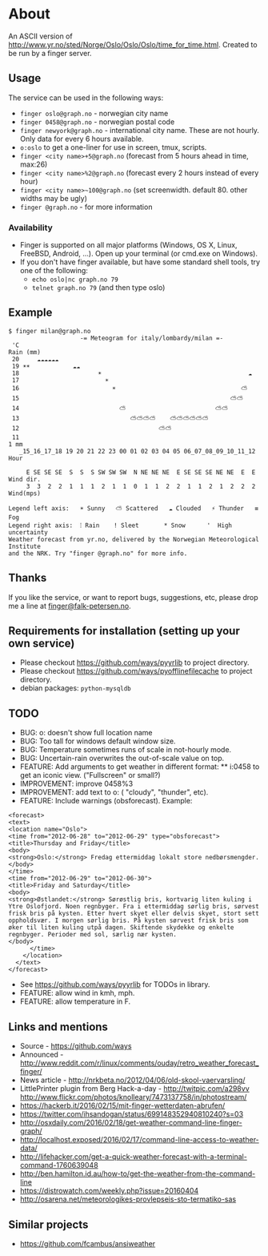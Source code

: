 # About

An ASCII version of http://www.yr.no/sted/Norge/Oslo/Oslo/Oslo/time_for_time.html. Created to be run by a finger server.

## Usage

The service can be used in the following ways:
* `finger oslo@graph.no` - norwegian city name
* `finger 0458@graph.no` - norwegian postal code
* `finger newyork@graph.no` - international city name. These are not hourly. Only data for every 6 hours available.
* `o:oslo` to get a one-liner for use in screen, tmux, scripts.
* `finger <city name>+5@graph.no` (forecast from 5 hours ahead in time, max:26)
* `finger <city name>%2@graph.no` (forecast every 2 hours instead of every hour)
* `finger <city name>~100@graph.no` (set screenwidth. default 80. other widths may be ugly)
* `finger @graph.no` - for more information

### Availability

* Finger is supported on all major platforms (Windows, OS X, Linux, FreeBSD, Android, ...). Open up your terminal (or cmd.exe on Windows).
* If you don't have finger available, but have some standard shell tools, try one of the following:
    * `echo oslo|nc graph.no 79`
    * `telnet graph.no 79` (and then type oslo)


## Example

```
$ finger milan@graph.no
                    -= Meteogram for italy/lombardy/milan =-                    
 'C                                                                   Rain (mm) 
 20     ☁☁☁☁☁☁                                                    
 19 ☀☀            ☁☁                                                 
 18                      ☀                                         ☁ 
 17                        ☀                                           
 16                          ☀                                   ⛅    
 15                                                           ⛅⛅       
 14                            ⛅                         ⛅⛅          
 13                               ⛅⛅⛅⛅    ⛅⛅⛅⛅⛅⛅             
 12                                       ⛅⛅                         
 11                                                                   1 mm 
   _15_16_17_18 19 20 21 22 23 00 01 02 03 04 05 06_07_08_09_10_11_12 Hour
 
     E SE SE SE  S  S  S SW SW SW  N NE NE NE  E SE SE SE NE NE  E  E Wind dir.
     3  3  2  2  1  1  1  2  1  1  0  1  1  2  2  1  1  2  1  2  2  2 Wind(mps)

Legend left axis:   ☀ Sunny   ⛅ Scattered   ☁ Clouded   ⚡ Thunder   ≡ Fog
Legend right axis:  ⁝ Rain    ! Sleet       * Snow      '  High uncertainty
Weather forecast from yr.no, delivered by the Norwegian Meteorological Institute
and the NRK. Try "finger @graph.no" for more info.
```

## Thanks

If you like the service, or want to report bugs, suggestions, etc, please drop
me a line at [finger@falk-petersen.no](mailto:finger@falk-petersen.no).


## Requirements for installation (setting up your own service)

* Please checkout https://github.com/ways/pyyrlib to project directory.
* Please checkout https://github.com/ways/pyofflinefilecache to project directory.
* debian packages: `python-mysqldb`


## TODO

* BUG: o: doesn't show full location name
* BUG: Too tall for windows default window size.
* BUG: Temperature sometimes runs of scale in not-hourly mode.
* BUG: Uncertain-rain overwrites the out-of-scale value on top.
* FEATURE: Add arguments to get weather in different format:
** i:0458 to get an iconic view. ("Fullscreen" or small?)
* IMPROVEMENT: improve 0458%3
* IMPROVEMENT: add text to o: ( "cloudy", "thunder", etc).
* FEATURE: Include warnings (obsforecast). Example:
```
<forecast>
<text>
<location name="Oslo">
<time from="2012-06-28" to="2012-06-29" type="obsforecast">
<title>Thursday and Friday</title>
<body>
<strong>Oslo:</strong> Fredag ettermiddag lokalt store nedbørsmengder.
</body>
</time>
<time from="2012-06-29" to="2012-06-30">
<title>Friday and Saturday</title>
<body>
<strong>Østlandet:</strong> Sørøstlig bris, kortvarig liten kuling i Ytre Oslofjord. Noen regnbyger. Fra i ettermiddag sørlig bris, sørvest frisk bris på kysten. Etter hvert skyet eller delvis skyet, stort sett oppholdsvær. I morgen sørlig bris. På kysten sørvest frisk bris som øker til liten kuling utpå dagen. Skiftende skydekke og enkelte regnbyger. Perioder med sol, særlig nær kysten.
</body>
      </time>
    </location>
  </text>
</forecast>
```

* See https://github.com/ways/pyyrlib for TODOs in library.
* FEATURE: allow wind in kmh, mph.
* FEATURE: allow temperature in F.

## Links and mentions

* Source - https://github.com/ways
* Announced - http://www.reddit.com/r/linux/comments/ouday/retro_weather_forecast_finger/
* News article - http://nrkbeta.no/2012/04/06/old-skool-vaervarsling/
* LittlePrinter plugin from Berg Hack-a-day - http://twitpic.com/a298vv http://www.flickr.com/photos/knolleary/7473137758/in/photostream/
* https://hackerb.it/2016/02/15/mit-finger-wetterdaten-abrufen/
* https://twitter.com/ihsandogan/status/699148352940810240?s=03
* http://osxdaily.com/2016/02/18/get-weather-command-line-finger-graph/
* http://localhost.exposed/2016/02/17/command-line-access-to-weather-data/
* http://lifehacker.com/get-a-quick-weather-forecast-with-a-terminal-command-1760639048
* http://ben.hamilton.id.au/how-to/get-the-weather-from-the-command-line
* https://distrowatch.com/weekly.php?issue=20160404
* http://osarena.net/meteorologikes-provlepseis-sto-termatiko-sas

## Similar projects

* https://github.com/fcambus/ansiweather
